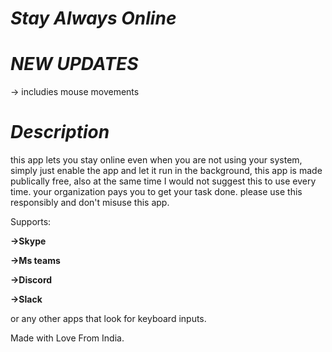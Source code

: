 # *Stay Always Online*
# *NEW UPDATES*
-> includies mouse movements

# *Description*
this app lets you stay online even when you are not using your system, simply just enable the app and let it run in the background, this app is made publically free,  also at the same time I would not suggest this  to use every time. your organization pays you to get your task done. please use this responsibly and don't misuse this app. 

Supports:

**->Skype** 

**->Ms teams**

**->Discord**

**->Slack**

or any other apps that look for keyboard inputs.

Made with Love From India.
